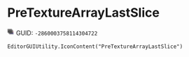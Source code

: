 # PreTextureArrayLastSlice
![](/img/PreTextureArrayLastSlice.png)
GUID: `-2860003758114304722`
```
EditorGUIUtility.IconContent("PreTextureArrayLastSlice")
```
